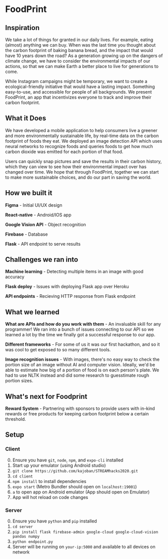 # FoodPrint

## Inspiration

We take a lot of things for granted in our daily lives. For example, eating (almost) anything we can buy. When was the last time you thought about the carbon footprint of baking banana bread, and the impact that would have 10 years down the road? As a generation growing up on the dangers of climate change, we have to consider the environmental impacts of our actions, so that we can make Earth a better place to live for generations to come.

While Instagram campaigns might be temporary, we want to create a ecological-friendly initiative that would have a lasting impact. Something easy-to-use, and accessible for people of all backgrounds. We present FoodPrint, an app that incentivizes everyone to track and improve their carbon footprint. 

## What it Does

We have developed a mobile application to help consumers live a greener and more environmentally sustainable life, by real-time data on the carbon footprint of foods they eat. We deployed an image detection API which uses neural networks to recognize foods and queries foods to get how much carbon dioxide was emitted for each portion of that food. 

Users can quickly snap pictures and save the results in their carbon history, which they can view to see how their environmental impact over has changed over time. We hope that through FoodPrint, together we can start to make more sustainable choices, and do our part in saving the world.

## How we built it

**Figma** - Initial UI/UX design

**React-native** - Android/IOS app

**Google Vision API** - Object recognition 

**Firebase** - Database 

**Flask** - API endpoint to serve results


## Challenges we ran into

**Machine learning** - Detecting multiple items in an image with good accuracy

**Flask deploy** - Issues with deploying Flask app over Heroku

**API endpoints** - Recieving HTTP response from Flask endpoint


## What we learned

**What are APIs and how do you work with them** - An invaluable skill for any programmer! We ran into a bunch of issues connecting to our API so we learned a lot by the time we finally got a successful response to our app.

**Different frameworks** - For some of us it was our first hackathon, and so it was cool to get exposed to so many different tools.

**Image recognition issues** - With images, there's no easy way to check the portion size of an image without AI and computer vision. Ideally, we'd be able to estimate how big of a portion of food is on each person's plate. We had to use NLTK instead and did some research to guesstimate rough portion sizes. 

## What's next for Foodprint

**Reward System** - Partnering with sponsors to provide users with in-kind rewards or free products for keeping carbon footprint below a certain threshold.


## Setup

### Client

0. Ensure you have `git`, `node`, `npm`, and `expo-cli` installed
1. Start up your emulator (using Android studio)
2. `git clone https://github.com/kajoban/STREAMhacks2020.git`
3. `cd client`
4. `npm install` to install dependencies 
4. `expo start` (Metro Bundler should open on `localhost:19001`)
5. `a` to open app on Android emulator (App should open on Emulator)
6. App will hot reload on code changes

### Server

0. Ensure you have `python` and `pip` installed
1. `cd server`
2. `pip install flask firebase-admin google-cloud google-cloud-vision pandas numpy`
3. `python endpoint.py`
4. Server will be running on `your-ip:5000` and available to all devices on network

